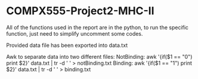 # COMPX555-Project2-MHC-II

All of the functions used in the report are in the python, to run the specific function, just need to simplify uncomment some codes.

Provided data file has been exported into data.txt

Awk to separate data into two different files:
NotBinding:
awk '{if($1 == "0") print $2}' data.txt | tr -d ' ' > notBinding.txt
Binding:
awk '{if($1 == "1") print $2}' data.txt | tr -d ' ' > binding.txt
